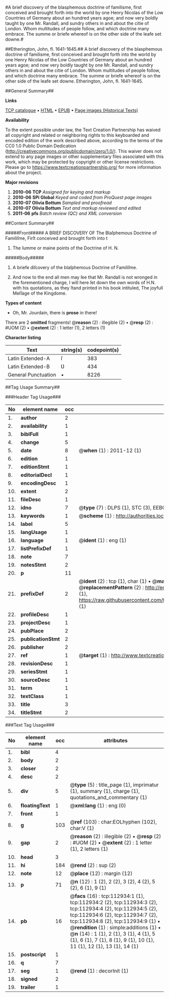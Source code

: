 #A brief discovery of the blasphemous doctrine of familisme, first conceived and brought forth into the world by one Henry Nicolas of the Low Countries of Germany about an hundred years agoe; and now very boldly taught by one Mr. Randall, and sundry others in and about the citie of London. Whom multitudes of people follow, and which doctrine many embrace. The summe or briefe whereof is on the other side of the leafe set downe.#

##Etherington, John, fl. 1641-1645.##
A brief discovery of the blasphemous doctrine of familisme, first conceived and brought forth into the world by one Henry Nicolas of the Low Countries of Germany about an hundred years agoe; and now very boldly taught by one Mr. Randall, and sundry others in and about the citie of London. Whom multitudes of people follow, and which doctrine many embrace. The summe or briefe whereof is on the other side of the leafe set downe.
Etherington, John, fl. 1641-1645.

##General Summary##

**Links**

[TCP catalogue](http://www.ota.ox.ac.uk/tcp/)  • 
[HTML](http://tei.it.ox.ac.uk/tcp/Texts-HTML/free/A84/A84134.html)  • 
[EPUB](http://tei.it.ox.ac.uk/tcp/Texts-EPUB/free/A84/A84134.epub) • 
[Page images (Historical Texts)](https://historicaltexts.jisc.ac.uk/eebo-99860809e)

**Availability**

To the extent possible under law, the Text Creation Partnership has waived all copyright and related or neighboring rights to this keyboarded and encoded edition of the work described above, according to the terms of the CC0 1.0 Public Domain Dedication (http://creativecommons.org/publicdomain/zero/1.0/). This waiver does not extend to any page images or other supplementary files associated with this work, which may be protected by copyright or other license restrictions. Please go to https://www.textcreationpartnership.org/ for more information about the project.

**Major revisions**

1. __2010-06__ __TCP__ *Assigned for keying and markup*
1. __2010-06__ __SPi Global__ *Keyed and coded from ProQuest page images*
1. __2010-07__ __Olivia Bottum__ *Sampled and proofread*
1. __2010-07__ __Olivia Bottum__ *Text and markup reviewed and edited*
1. __2011-06__ __pfs__ *Batch review (QC) and XML conversion*

##Content Summary##

#####Front#####
A BRIEF DISCOVERY OF The Blaſphemous Doctrine of Familiſme, Firſt conceived and brought forth into t
1. The ſumme or maine points of the Doctrine of H. N.

#####Body#####

1. A briefe diſcovery of the blaſphemous Doctrine of Familiſme.

1. And now to the end all men may ſee that Mr. Randall is not wronged in the forementioned charge, I will here ſet down the own words of H.N. with his quotations, as they ſtand printed in his book intituled, The joyfull Meſſage of the Kingdome.

**Types of content**

  * Oh, Mr. Jourdain, there is **prose** in there!

There are 2 **omitted** fragments! 
 @__reason__ (2) : illegible (2)  •  @__resp__ (2) : #UOM (2)  •  @__extent__ (2) : 1 letter (1), 2 letters (1)

**Character listing**


|Text|string(s)|codepoint(s)|
|---|---|---|
|Latin Extended-A|ſ|383|
|Latin Extended-B|Ʋ|434|
|General Punctuation|•|8226|

##Tag Usage Summary##

###Header Tag Usage###

|No|element name|occ|attributes|
|---|---|---|---|
|1.|__author__|2||
|2.|__availability__|1||
|3.|__biblFull__|1||
|4.|__change__|5||
|5.|__date__|8| @__when__ (1) : 2011-12 (1)|
|6.|__edition__|1||
|7.|__editionStmt__|1||
|8.|__editorialDecl__|1||
|9.|__encodingDesc__|1||
|10.|__extent__|2||
|11.|__fileDesc__|1||
|12.|__idno__|7| @__type__ (7) : DLPS (1), STC (3), EEBO-CITATION (1), PROQUEST (1), VID (1)|
|13.|__keywords__|1| @__scheme__ (1) : http://authorities.loc.gov/ (1)|
|14.|__label__|5||
|15.|__langUsage__|1||
|16.|__language__|1| @__ident__ (1) : eng (1)|
|17.|__listPrefixDef__|1||
|18.|__note__|7||
|19.|__notesStmt__|2||
|20.|__p__|11||
|21.|__prefixDef__|2| @__ident__ (2) : tcp (1), char (1)  •  @__matchPattern__ (2) : ([0-9\-]+):([0-9IVX]+) (1), (.+) (1)  •  @__replacementPattern__ (2) : http://eebo.chadwyck.com/downloadtiff?vid=$1&page=$2 (1), https://raw.githubusercontent.com/textcreationpartnership/Texts/master/tcpchars.xml#$1 (1)|
|22.|__profileDesc__|1||
|23.|__projectDesc__|1||
|24.|__pubPlace__|2||
|25.|__publicationStmt__|2||
|26.|__publisher__|2||
|27.|__ref__|1| @__target__ (1) : http://www.textcreationpartnership.org/docs/. (1)|
|28.|__revisionDesc__|1||
|29.|__seriesStmt__|1||
|30.|__sourceDesc__|1||
|31.|__term__|1||
|32.|__textClass__|1||
|33.|__title__|3||
|34.|__titleStmt__|2||


###Text Tag Usage###

|No|element name|occ|attributes|
|---|---|---|---|
|1.|__bibl__|4||
|2.|__body__|2||
|3.|__closer__|2||
|4.|__desc__|2||
|5.|__div__|5| @__type__ (5) : title_page (1), imprimatur (1), summary (1), charge (1), quotations_and_commentary (1)|
|6.|__floatingText__|1| @__xml:lang__ (1) : eng (0)|
|7.|__front__|1||
|8.|__g__|103| @__ref__ (103) : char:EOLhyphen (102), char:V (1)|
|9.|__gap__|2| @__reason__ (2) : illegible (2)  •  @__resp__ (2) : #UOM (2)  •  @__extent__ (2) : 1 letter (1), 2 letters (1)|
|10.|__head__|3||
|11.|__hi__|184| @__rend__ (2) : sup (2)|
|12.|__note__|12| @__place__ (12) : margin (12)|
|13.|__p__|71| @__n__ (12) : 1 (2), 2 (2), 3 (2), 4 (2), 5 (2), 6 (1), 9 (1)|
|14.|__pb__|16| @__facs__ (16) : tcp:112934:1 (1), tcp:112934:2 (2), tcp:112934:3 (2), tcp:112934:4 (2), tcp:112934:5 (2), tcp:112934:6 (2), tcp:112934:7 (2), tcp:112934:8 (2), tcp:112934:9 (1)  •  @__rendition__ (1) : simple:additions (1)  •  @__n__ (14) : 1 (1), 2 (1), 3 (1), 4 (1), 5 (1), 6 (1), 7 (1), 8 (1), 9 (1), 10 (1), 11 (1), 12 (1), 13 (1), 14 (1)|
|15.|__postscript__|1||
|16.|__q__|7||
|17.|__seg__|1| @__rend__ (1) : decorInit (1)|
|18.|__signed__|2||
|19.|__trailer__|1||
